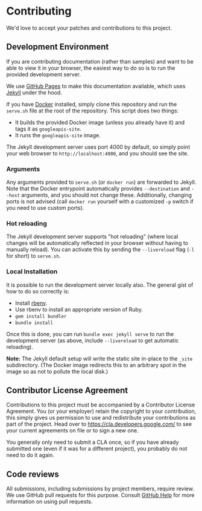 # Contributing

We'd love to accept your patches and contributions to this project.

## Development Environment

If you are contributing documentation (rather than samples) and want to be able
to view it in your browser, the easiest way to do so is to run the provided
development server.

We use [GitHub Pages][1] to make this documentation available, which uses
[Jekyll][2] under the hood.

If you have [Docker][3] installed, simply clone this repository and run the
`serve.sh` file at the root of the repository. This script does two things:

  * It builds the provided Docker image (unless you already have it) and tags
    it as `googleapis-site`.
  * It runs the `googleapis-site` image.

The Jekyll development server uses port 4000 by default, so simply point your
web browser to `http://localhost:4000`, and you should see the site.

### Arguments

Any arguments provided to `serve.sh` (or `docker run`) are forwarded to Jekyll.
Note that the Docker entrypoint automatically provides `--destination` and
`--host` arguments, and you should not change these. Additionally, changing
ports is not advised (call `docker run` yourself with a customized `-p` switch
if you need to use custom ports).

### Hot reloading

The Jekyll development server supports "hot reloading" (where local changes will
be automatically reflected in your browser without having to manually reload).
You can activate this by sending the `--livereload` flag (`-l` for short) to
`serve.sh`.

### Local Installation

It is possible to run the development server locally also. The general gist of
how to do so correctly is:

  * Install [rbenv](https://github.com/rbenv/rbenv).
  * Use rbenv to install an appropriate version of Ruby.
  * `gem install bundler`
  * `bundle install`

Once this is done, you can run `bundle exec jekyll serve` to run the development
server (as above, include `--livereload` to get automatic reloading).

**Note:** The Jekyll default setup will write the static site in-place to the
`_site` subdirectory. (The Docker image redirects this to an arbitrary spot
in the image so as not to pollute the local disk.)

## Contributor License Agreement

Contributions to this project must be accompanied by a Contributor License
Agreement. You (or your employer) retain the copyright to your contribution,
this simply gives us permission to use and redistribute your contributions as
part of the project. Head over to <https://cla.developers.google.com/> to see
your current agreements on file or to sign a new one.

You generally only need to submit a CLA once, so if you have already submitted
one (even if it was for a different project), you probably do not need to do it
again.

## Code reviews

All submissions, including submissions by project members, require review. We
use GitHub pull requests for this purpose. Consult
[GitHub Help](https://help.github.com/articles/about-pull-requests/) for more
information on using pull requests.


[1]: https://pages.github.com/
[2]: https://jekyllrb.com/
[3]: https://docker.com/
